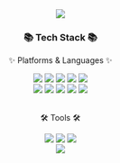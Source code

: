 <!-- ## Hi there 👋 -->

<div align=center>
	<img src="https://capsule-render.vercel.app/api?type=waving&color=auto&height=300&section=header&text=Yosong6729%20Github&fontSize=90" />
</div>

<div align=center>
	<h3>📚 Tech Stack 📚</h3>
	<p>✨ Platforms & Languages ✨</p>
</div>
<div align=center>
  <img src="https://img.shields.io/badge/Java-ED8B00?style=for-the-badge&logo=openjdk&logoColor=white"/> <!--java -->
  <img src="https://img.shields.io/badge/HTML5-E34F26?style=for-the-badge&logo=html5&logoColor=white"/> <!-- html -->
  <img src="https://img.shields.io/badge/CSS3-1572B6?style=for-the-badge&logo=css3&logoColor=white"/> <!-- css -->
  <img src="https://img.shields.io/badge/JavaScript-F7DF1E?style=for-the-badge&logo=JavaScript&logoColor=white"/> <!-- javscript -->
  <img src="https://img.shields.io/badge/jQuery-0769AD?style=for-the-badge&logo=jquery&logoColor=white"/> <!-- jquery -->
  <br>
  <img src="https://img.shields.io/badge/Spring-6DB33F?style=for-the-badge&logo=spring&logoColor=white"/> <!-- spring -->
  <img src="https://img.shields.io/badge/Spring_Boot-6DB33F?style=for-the-badge&logo=spring-boot&logoColor=white"/> <!-- spring boot-->
  <img src="https://img.shields.io/badge/Thymeleaf-005F0F?style=for-the-badge&logo=Thymeleaf&logoColor=white"/> <!-- thymeleaf -->
  <img src="https://img.shields.io/badge/MySQL-005C84?style=for-the-badge&logo=mysql&logoColor=white"/> <!-- mysql -->
  <img src="https://img.shields.io/badge/Bootstrap-563D7C?style=for-the-badge&logo=bootstrap&logoColor=white"/> <!-- bootstrap -->
</div>
<br>
<div align=center>
	<p>🛠 Tools 🛠</p>
</div>
<div align=center>
  <img src="https://img.shields.io/badge/IntelliJ_IDEA-DB005B.svg?style=for-the-badge&logo=intellij-idea&logoColor=white"/> <!-- intellij -->
  <img src="https://img.shields.io/badge/GitHub-100000?style=for-the-badge&logo=github&logoColor=white"/> <!-- github -->
  <img src="https://img.shields.io/badge/GIT-E44C30?style=for-the-badge&logo=git&logoColor=white"/> <!-- git -->
  
</div>
<!-- <div align=center>
	<p>🎨 SNS & Portfolio 🎨</p>
</div> -->
<div align=center>
  <img src="https://github-readme-stats.vercel.app/api/top-langs/?username=yosong6729&layout=compact">
</div>



<!--
**yosong6729/yosong6729** is a ✨ _special_ ✨ repository because its `README.md` (this file) appears on your GitHub profile.

Here are some ideas to get you started:

- 🔭 I’m currently working on ...
- 🌱 I’m currently learning ...
- 👯 I’m looking to collaborate on ...
- 🤔 I’m looking for help with ...
- 💬 Ask me about ...
- 📫 How to reach me: ...
- 😄 Pronouns: ...
- ⚡ Fun fact: ...
-->

